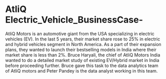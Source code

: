 # AtliQ Electric_Vehicle_BusinessCase-

AtliQ Motors is an automotive giant from the USA specializing in electric vehicles 
(EV). In the last 5 years, their market share rose to 25% in electric and hybrid 
vehicles segment in North America. As a part of their expansion plans, they wanted 
to launch their bestselling models in India where their market share is less than 2%. 
Bruce Haryali, the chief of AtliQ Motors India wanted to do a detailed market study 
of existing EV/Hybrid market in India before proceeding further. Bruce gave this task 
to the data analytics team of AtliQ motors and Peter Pandey is the data analyst 
working in this team. 

 
